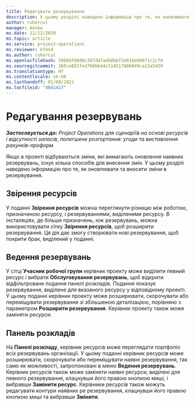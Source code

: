 ```yaml
---
title: Редагувати резервування
description: У цьому розділі наведено інформацію про те, як оновлювати та вносити зміни в резервування.
author: ruhercul
manager: Annbe
ms.date: 11/12/2020
ms.topic: article
ms.service: project-operations
ms.reviewer: kfend
ms.author: ruhercul
ms.openlocfilehash: 3980df0608c387d47ad68bbf2e816d408f1c2cf0
ms.sourcegitcommit: 260ce052fed760bb44c514517806049ca13a5459
ms.translationtype: HT
ms.contentlocale: uk-UA
ms.lasthandoff: 01/08/2021
ms.locfileid: "4841417"
---
```

# <a name="edit-bookings"></a>Редагування резервувань

_**Застосовується до:** Project Operations для сценаріїв на основі ресурсів і відсутності запасів, полегшене розгортання: угоди та виставлення рахунків-проформ_


Якщо в проекті відбуваються зміни, які вимагають оновлення наявних резервувань, існує кілька способів для внесення змін. У цьому розділі наведено інформацію про те, як оновлювати та вносити зміни в резервування.

## <a name="resource-reconciliation"></a>Звірення ресурсів

У поданні **Звірення ресурсів** можна переглянути різницю між роботою, призначеною ресурсу, і резервуваннями, виділеними ресурсу. В інсталяціях, де більше призначень, ніж резервувань, можна використовувати сітку **Звірення ресурсів**, щоб розширити резервування. Ця дія дає змогу створювати нові резервування, щоб покрити брак, виділений у поданні.

## <a name="maintain-bookings"></a>Ведення резервувань

У сітці **Учасник робочої групи** керівник проекту може виділити певний ресурс і вибрати **Обслуговування резервувань**, щоб відкрити відфільтроване подання панелі розкладів. Подання показує резервування, виділене для вказаного ресурсу у відповідному проекті. У цьому поданні керівник проекту може розширювати, скорочувати або переміщувати резервування зі збільшеною деталізацією, порівняно з параметром **Розширити резервування**. Керівник проекту також може заміняти ресурси.

## <a name="schedule-board"></a>Панель розкладів

На **Панелі розкладу**, керівник ресурсів може переглядати портфоліо всіх резервувань організації. У цьому поданні керівник ресурсів може розширювати, скорочувати або переміщувати наявні резервування, так само як можливості, запропоновані в меню **Ведення резервувань**. Керівник ресурсів також може заміняти наявні ресурси, виділені для певного резервування, клацнувши його правою кнопкою миші, і вибравши **Замінити ресурс**. Керівники ресурсів також можуть редагувати контури наявних ре резервування, клацнувши його правою кнопкою миші та вибравши **Змінити**.
